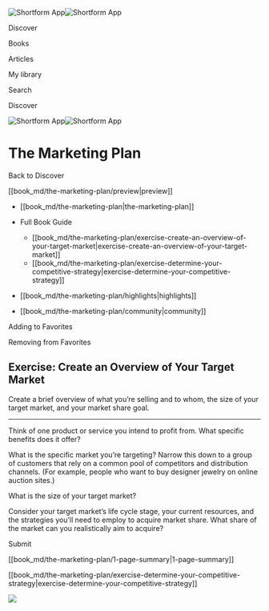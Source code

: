![Shortform App](/img/logo.36a2399e.svg)![Shortform App](/img/logo-dark.70c1b072.svg)

Discover

Books

Articles

My library

Search

Discover

![Shortform App](/img/logo.36a2399e.svg)![Shortform App](/img/logo-dark.70c1b072.svg)

# The Marketing Plan

Back to Discover

[[book_md/the-marketing-plan/preview|preview]]

  * [[book_md/the-marketing-plan|the-marketing-plan]]
  * Full Book Guide

    * [[book_md/the-marketing-plan/exercise-create-an-overview-of-your-target-market|exercise-create-an-overview-of-your-target-market]]
    * [[book_md/the-marketing-plan/exercise-determine-your-competitive-strategy|exercise-determine-your-competitive-strategy]]
  * [[book_md/the-marketing-plan/highlights|highlights]]
  * [[book_md/the-marketing-plan/community|community]]



Adding to Favorites 

Removing from Favorites 

## Exercise: Create an Overview of Your Target Market

Create a brief overview of what you’re selling and to whom, the size of your target market, and your market share goal.

* * *

Think of one product or service you intend to profit from. What specific benefits does it offer?

What is the specific market you’re targeting? Narrow this down to a group of customers that rely on a common pool of competitors and distribution channels. (For example, people who want to buy designer jewelry on online auction sites.)

What is the size of your target market?

Consider your target market’s life cycle stage, your current resources, and the strategies you’ll need to employ to acquire market share. What share of the market can you realistically aim to acquire?

Submit 

[[book_md/the-marketing-plan/1-page-summary|1-page-summary]]

[[book_md/the-marketing-plan/exercise-determine-your-competitive-strategy|exercise-determine-your-competitive-strategy]]

![](https://bat.bing.com/action/0?ti=56018282&Ver=2&mid=f368a9e1-3dfe-4759-82c5-29bd7f825cbd&sid=1711133063fa11eebdec89a8b8ae3bbc&vid=171147a063fa11eea7440fcfeb230d96&vids=0&msclkid=N&pi=0&lg=en-US&sw=800&sh=600&sc=24&nwd=1&tl=Shortform%20%7C%20Book&p=https%3A%2F%2Fwww.shortform.com%2Fapp%2Fbook%2Fthe-marketing-plan%2Fexercise-create-an-overview-of-your-target-market&r=&lt=291&evt=pageLoad&sv=1&rn=812136)
